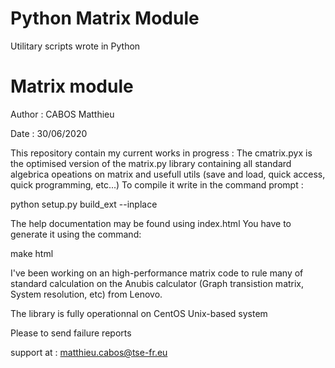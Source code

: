 # Python Matrix Module #


Utilitary scripts wrote in Python

# Matrix module

Author : CABOS Matthieu

Date   : 30/06/2020

This repository contain my current works in progress :
The cmatrix.pyx is the optimised version of the matrix.py library containing all standard
algebrica opeations on matrix and usefull utils (save and load, quick access, quick programming, etc...)
 To compile it write in the command prompt :
 
 python setup.py build_ext --inplace
 
 The help documentation may be found using index.html
 You have to generate it using the command:
 
 make html
 
I've been working on an high-performance matrix code to rule many of standard calculation
on the Anubis calculator (Graph transistion matrix, System resolution, etc) from Lenovo.

The library is fully operationnal on CentOS Unix-based system

Please to send failure reports

support at : matthieu.cabos@tse-fr.eu
